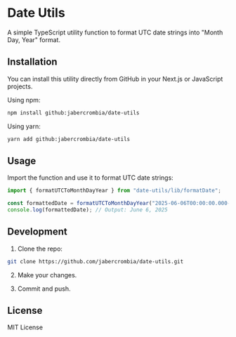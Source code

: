 # Date Utils

A simple TypeScript utility function to format UTC date strings into "Month Day, Year" format.

## Installation

You can install this utility directly from GitHub in your Next.js or JavaScript projects.

Using npm:

```bash
npm install github:jabercrombia/date-utils
```

Using yarn:

```bash
yarn add github:jabercrombia/date-utils
```

## Usage

Import the function and use it to format UTC date strings:

```ts
import { formatUTCToMonthDayYear } from "date-utils/lib/formatDate";

const formattedDate = formatUTCToMonthDayYear("2025-06-06T00:00:00.000-05:00");
console.log(formattedDate); // Output: June 6, 2025
```

## Development

1. Clone the repo:

```bash
git clone https://github.com/jabercrombia/date-utils.git
```

2. Make your changes.

3. Commit and push.

## License

MIT License
